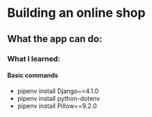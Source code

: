 # Building an online shop
## What the app can do:

### What I learned:

#### Basic commands
- pipenv install Django~=4.1.0
- pipenv install python-dotenv
- pipenv install Pillow==9.2.0